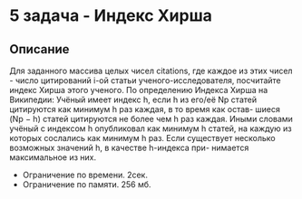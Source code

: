 # 5 задача - Индекс Хирша
## Описание
Для заданного массива целых чисел citations, где каждое из этих чисел - число
цитирований i-ой статьи ученого-исследователя, посчитайте индекс Хирша этого
ученого.  По определению Индекса Хирша на Википедии: Учёный имеет индекс h, если
h из его/её Np статей цитируются как минимум h раз каждая, в то время как остав-
шиеся (Np − h) статей цитируются не более чем h раз каждая. Иными словами учёный с индексом h опубликовал как минимум h статей, на каждую из которых
сослались как минимум h раз.
Если существует несколько возможных значений h, в качестве h-индекса при-
нимается максимальное из них.

- Ограничение по времени. 2сек.
- Ограничение по памяти. 256 мб.